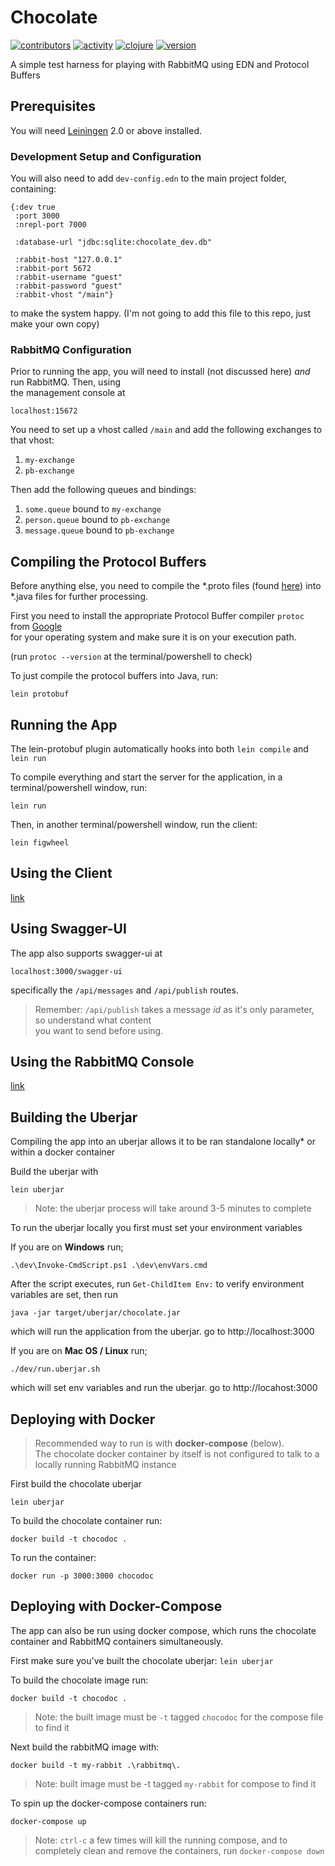 # Chocolate

[![contributors](https://img.shields.io/github/contributors/cawasser/chocolate)](https://github.com/cawasser/chocolate/graphs/contributors)
[![activity](https://img.shields.io/github/commit-activity/m/cawasser/chocolate)](https://github.com/cawasser/chocolate/pulse)
[![clojure](https://img.shields.io/badge/made%20with-Clojure-blue.svg?logo=clojure)](https://clojure.org/)
[![version](https://img.shields.io/github/v/tag/cawasser/chocolate)](https://github.com/cawasser/chocolate/tags)

A simple test harness for playing with RabbitMQ using EDN and Protocol Buffers

## Prerequisites

You will need [Leiningen][1] 2.0 or above installed.

[1]: https://github.com/technomancy/leiningen

### Development Setup and Configuration

You will also need to add `dev-config.edn` to the main project folder, containing:

```
{:dev true
 :port 3000
 :nrepl-port 7000

 :database-url "jdbc:sqlite:chocolate_dev.db"
 
 :rabbit-host "127.0.0.1"
 :rabbit-port 5672
 :rabbit-username "guest"
 :rabbit-password "guest"
 :rabbit-vhost "/main"}
```
to make the system happy. (I'm not going to add this file to this repo, just make your own copy)

### RabbitMQ Configuration

Prior to running the app, you will need to install (not discussed here) _and_ run RabbitMQ. Then, using  
the management console at

    localhost:15672

You need to set up a vhost called `/main` and add the following exchanges to that vhost:

1. `my-exchange`
2. `pb-exchange`

Then add the following queues and bindings:

1. `some.queue` bound to `my-exchange`
2. `person.queue` bound to `pb-exchange`
3. `message.queue` bound to `pb-exchange`


## Compiling the Protocol Buffers

Before anything else, you need to compile the *.proto files (found [here](resources/proto)) into *.java files for further processing.

First you need to install the appropriate Protocol Buffer compiler `protoc` from [Google](https://github.com/protocolbuffers/protobuf/releases)  
for your operating system and make sure it is on your execution path.

(run `protoc --version` at the terminal/powershell to check)

To just compile the protocol buffers into Java,  run:

    lein protobuf


## Running the App

The lein-protobuf plugin automatically hooks into both `lein compile` and `lein run`

To compile everything and start the server for the application, in a terminal/powershell window, run:

    lein run 

Then, in another terminal/powershell window, run the client:

    lein figwheel

## Using the Client

[link](docs/client.md)

## Using Swagger-UI

The app also supports swagger-ui at

    localhost:3000/swagger-ui

specifically the `/api/messages` and `/api/publish` routes.

> Remember: `/api/publish` takes a message _id_ as it's only parameter, so understand what content  
> you want to send before using.


## Using the RabbitMQ Console

[link](/docs/working-with-rabbit-console.md)

## Building the Uberjar
Compiling the app into an uberjar allows it to be ran standalone locally* or within a docker container

Build the uberjar with

    lein uberjar

> Note: the uberjar process will take around 3-5 minutes to complete
>
>
To run the uberjar locally you first must set your environment variables

If you are on **Windows** run;

    .\dev\Invoke-CmdScript.ps1 .\dev\envVars.cmd

After the script executes, run `Get-ChildItem Env:` to verify environment variables are set, then run

    java -jar target/uberjar/chocolate.jar

which will run the application from the uberjar. go to http://localhost:3000

If you are on **Mac OS / Linux** run;

    ./dev/run.uberjar.sh
    
which will set env variables and run the uberjar.  go to http://locahost:3000


## Deploying with Docker
> Recommended way to run is with **docker-compose** (below).  
>The chocolate docker container by itself is not configured to talk to a locally running RabbitMQ instance

First build the chocolate uberjar

    lein uberjar

To build the chocolate container run:
    
    docker build -t chocodoc .

To run the container:

    docker run -p 3000:3000 chocodoc


## Deploying with Docker-Compose
The app can also be run using docker compose, which runs the chocolate container and RabbitMQ containers simultaneously.

First make sure you've built the chocolate uberjar: `lein uberjar`

To build the chocolate image run:
    
    docker build -t chocodoc .

> Note: the built image must be `-t` tagged `chocodoc` for the compose file to find it

Next build the rabbitMQ image with:

    docker build -t my-rabbit .\rabbitmq\.
    
> Note: built image must be -t tagged `my-rabbit` for compose to find it

To spin up the docker-compose containers run:

    docker-compose up
    
> Note: `ctrl-c` a few times will kill the running compose, and to completely clean and remove the containers, run `docker-compose down`

